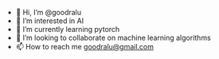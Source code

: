- 👋 Hi, I’m @goodralu
- 👀 I’m interested in AI
- 🌱 I’m currently learning pytorch
- 💞️ I’m looking to collaborate on machine learning algorithms
- 📫 How to reach me goodralu@gmail.com

<!---
goodralu/goodralu is a ✨ special ✨ repository because its `README.md` (this file) appears on your GitHub profile.
You can click the Preview link to take a look at your changes.
--->
